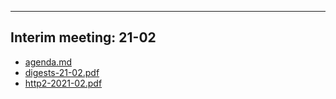 

---

## Interim meeting: 21-02

- [agenda.md](agenda.md)
- [digests-21-02.pdf](digests-21-02.pdf)
- [http2-2021-02.pdf](http2-2021-02.pdf)